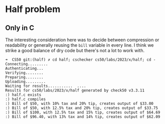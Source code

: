 # Half problem

## Only in C

The interesting consideration here was to decide between compression or
readability or generally reusing the `bill` variable in every line. I think we
strike a good balance of dry code but there's not a lot to work with.

```
➜  CS50 git:(half) ✗ cd half; cschecker cs50/labs/2023/x/half; cd -
Connecting.........
Authenticating...
Verifying........
Preparing........
Uploading.........
Waiting for results...........  ....
Results for cs50/labs/2023/x/half generated by check50 v3.3.11
:) half.c exists
:) half.c compiles
:) Bill of $50, with 10% tax and 20% tip, creates output of $33.00
:) Bill of $50, with 12.5% tax and 20% tip, creates output of $33.75
:) Bill of $100, with 12.5% tax and 15% tip, creates output of $64.69
:) Bill of $96.40, with 13% tax and 14% tip, creates output of $62.09
```
